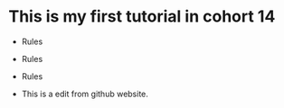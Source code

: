 # This is my first tutorial in cohort 14

- Rules
- Rules
- Rules

- This is a edit from github website.
